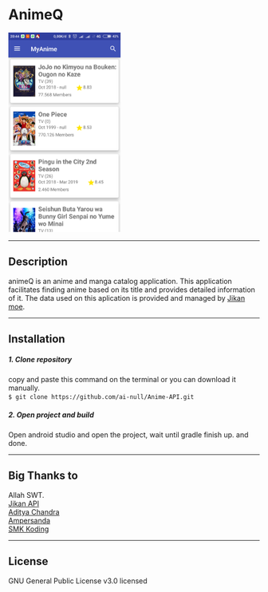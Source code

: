 # AnimeQ

<div>
  <img height="400px" src="https://raw.githubusercontent.com/ai-null/Anime-API/master/Screenshot_2018-10-30-20-44-17-664_widyanto.fauzan.tugasakhir.png"/>
</div>

___
## Description
animeQ is an anime and manga catalog application. This application facilitates finding anime based on its title and provides detailed information of it. The data used on this aplication is provided and managed by [Jikan moe](https://jikan.moe/).

___
## Installation
##### 1. Clone repository
copy and paste this command on the terminal or you can download it manually.
<br />`$ git clone https://github.com/ai-null/Anime-API.git`

##### 2. Open project and build
Open android studio and open the project, wait until gradle finish up. and done.

___
## Big Thanks to
Allah SWT. <br />
[Jikan API](https://jikan.moe/)<br />
[Aditya Chandra](https://github.com/inibukanadit)<br />
[Ampersanda](https://github.com/ampersanda)<br />
[SMK Koding](https://smkcoding.id/)

___
## License
GNU General Public License v3.0 licensed
